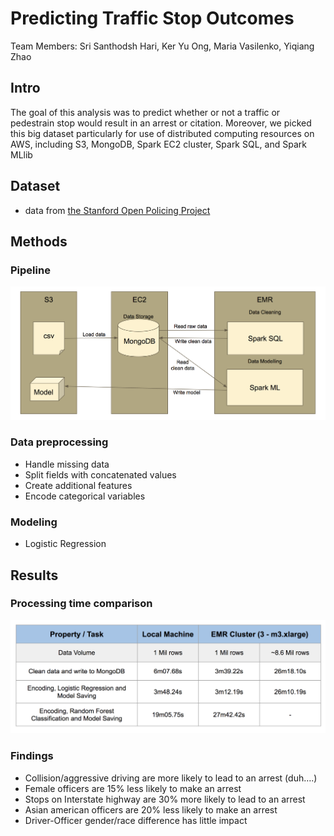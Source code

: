 # Predicting Traffic Stop Outcomes
Team Members: Sri Santhodsh Hari, Ker Yu Ong, Maria Vasilenko,  Yiqiang Zhao
## Intro
The goal of this analysis was to predict whether or not a traffic or pedestrain stop would result in an arrest or citation. Moreover, we picked this big dataset particularly for use of distributed computing resources on AWS, including S3, MongoDB, Spark EC2 cluster, Spark SQL, and Spark MLlib

## Dataset
- data from [the Stanford Open Policing Project](https://openpolicing.stanford.edu/data/)



## Methods
### Pipeline
![pipeline](/imgs/pipelines.png)<!-- .element height="50%" width="50%" -->

### Data preprocessing
- Handle missing data
- Split fields with concatenated values
- Create additional features
- Encode categorical variables

### Modeling
- Logistic Regression


## Results
### Processing time comparison
![comparison](/imgs/comparison.png)<!-- .element height="50%" width="50%" -->
### Findings
- Collision/aggressive driving are more likely to lead to an arrest (duh….)
- Female officers are 15% less likely to make an arrest
- Stops on Interstate highway are 30% more likely to lead to an arrest
- Asian american officers are 20% less likely to make an arrest
- Driver-Officer gender/race difference has little impact

